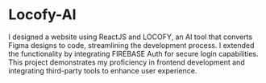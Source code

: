 # Locofy-AI
I designed a website using ReactJS and LOCOFY, an AI tool that converts Figma designs to code, streamlining the development process. I extended the functionality by integrating FIREBASE Auth for secure login capabilities. This project demonstrates my proficiency in frontend development and integrating third-party tools to enhance user experience.
